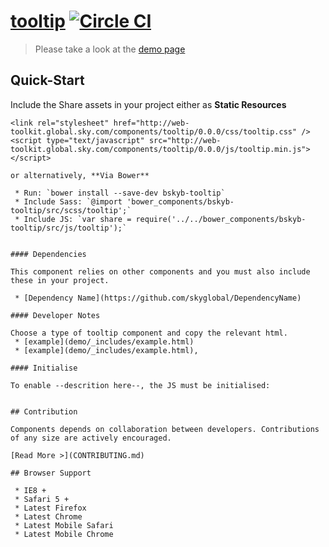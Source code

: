 [tooltip](http://damnhipster.github.io/tooltip/)  [![Circle CI](https://circleci.com/gh/skyglobal/tooltip/tree/master.svg?style=svg)](https://circleci.com/gh/skyglobal/tooltip/tree/master)
========================

> Please take a look at the [demo page](http://skyglobal.github.io/tooltip/)


## Quick-Start

Include the Share assets in your project either as **Static Resources**

```
<link rel="stylesheet" href="http://web-toolkit.global.sky.com/components/tooltip/0.0.0/css/tooltip.css" />
<script type="text/javascript" src="http://web-toolkit.global.sky.com/components/tooltip/0.0.0/js/tooltip.min.js"></script>

or alternatively, **Via Bower**

 * Run: `bower install --save-dev bskyb-tooltip`
 * Include Sass: `@import 'bower_components/bskyb-tooltip/src/scss/tooltip';`
 * Include JS: `var share = require('../../bower_components/bskyb-tooltip/src/js/tooltip');`


#### Dependencies

This component relies on other components and you must also include these in your project.

 * [Dependency Name](https://github.com/skyglobal/DependencyName)

#### Developer Notes

Choose a type of tooltip component and copy the relevant html.
 * [example](demo/_includes/example.html)
 * [example](demo/_includes/example.html),

#### Initialise

To enable --descrition here--, the JS must be initialised:

```
<script type="text/javascript">
  skyComponents.tooltip.init();
</script>
```

## Contribution

Components depends on collaboration between developers. Contributions of any size are actively encouraged.

[Read More >](CONTRIBUTING.md)

## Browser Support

 * IE8 +
 * Safari 5 +
 * Latest Firefox
 * Latest Chrome
 * Latest Mobile Safari
 * Latest Mobile Chrome

